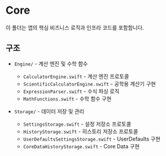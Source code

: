 # Core

이 폴더는 앱의 핵심 비즈니스 로직과 인프라 코드를 포함합니다.

## 구조

-   `Engine/` - 계산 엔진 및 수학 함수

    -   `CalculatorEngine.swift` - 계산 엔진 프로토콜
    -   `ScientificCalculatorEngine.swift` - 공학용 계산기 구현
    -   `ExpressionParser.swift` - 수식 파싱 로직
    -   `MathFunctions.swift` - 수학 함수 구현

-   `Storage/` - 데이터 저장 및 관리
    -   `SettingsStorage.swift` - 설정 저장소 프로토콜
    -   `HistoryStorage.swift` - 히스토리 저장소 프로토콜
    -   `UserDefaultsSettingsStorage.swift` - UserDefaults 구현
    -   `CoreDataHistoryStorage.swift` - Core Data 구현
